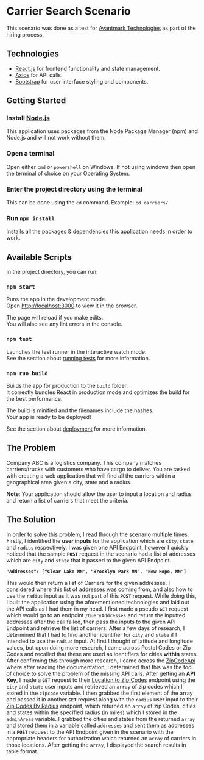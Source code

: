 # Carrier Search Scenario

This scenario was done as a test for [Avantmark Technologies](https://avantmark.com/) as part of the hiring process.

## Technologies

- [React.js](https://reactjs.org/) for frontend functionality and state management.
- [Axios](https://www.npmjs.com/package/axios) for API calls.
- [Bootstrap](https://getbootstrap.com/) for user interface styling and components.

## Getting Started

### Install [Node.js](https://nodejs.org/en/)

This application uses packages from the Node Package Manager (npm) and Node.js and will not work without them.

### Open a terminal

Open either `cmd` or `powershell` on Windows. If not using windows then open the terminal of choice on your Operating System.

### Enter the project directory using the terminal

This can be done using the `cd` command. Example: `cd carriers/`.

### Run `npm install`

Installs all the packages & dependencies this application needs in order to work.

## Available Scripts

In the project directory, you can run:

### `npm start`

Runs the app in the development mode.<br>
Open [http://localhost:3000](http://localhost:3000) to view it in the browser.

The page will reload if you make edits.<br>
You will also see any lint errors in the console.

### `npm test`

Launches the test runner in the interactive watch mode.<br>
See the section about [running tests](https://facebook.github.io/create-react-app/docs/running-tests) for more information.

### `npm run build`

Builds the app for production to the `build` folder.<br>
It correctly bundles React in production mode and optimizes the build for the best performance.

The build is minified and the filenames include the hashes.<br>
Your app is ready to be deployed!

See the section about [deployment](https://facebook.github.io/create-react-app/docs/deployment) for more information.

## The Problem

Company ABC is a logistics company. This company matches carriers/trucks with customers who have
cargo to deliver. You are tasked with creating a web application that will find all the carriers within a
geographical area given a city, state and a radius.

**Note**: Your application should allow the user to input a location and radius and return a list of carriers
that meet the criteria.

## The Solution

In order to solve this problem, I read through the scenario multiple times. Firstly, I identified the **user inputs** for the
application which are `city`, `state`, and `radius` respectively. I was given one API Endpoint, however I quickly noticed
that the sample **`POST`** request in the scenario had a list of addresses which are `city` and `state` that it passed to
the given API Endpoint.

**`"Addresses": ["Clear Lake MN", "Brooklyn Park MN", "New Hope, MN"]`**

This would then return a list of Carriers for the given addresses. I considered where this list of addresses was coming from,
and also how to use the `radius` input as it was not part of this **`POST`** request. While doing this, I built the application using the aforementioned technologies and laid out the API calls as I had them in my head. I first made a pseudo **`GET`** request which would go to
an endpoint `/QueryAddresses` and return the inputted addresses after the call failed, then pass the inputs to the given API Endpoint
and retrieve the list of carriers. After a few days of research, I determined that I had to find another identifier for `city` and `state` if I intended to use the `radius` input. At first I thought of latitude and longitude values, but upon doing more research, I came across Postal Codes or Zip Codes and recalled that these are used as identifiers for cities **within** states. After confirming this through more research, I came across the [ZipCodeApi](https://www.zipcodeapi.com/) where after reading the documentation, I determined that this was the tool of choice to solve the problem of the missing API calls. After getting an **API Key**, I made a **`GET`** request to their [Location to Zip Codes](https://www.zipcodeapi.com/API#locToZips) endpoint using the `city` and `state` user inputs and retrieved an `array` of zip codes which I stored in the `zipcode` variable. I then grabbed the first element of the array and passed it in another **`GET`** request along with the `radius` user input to their [Zip Codes By Radius](https://www.zipcodeapi.com/API#radius) endpoint, which returned an `array` of zip Codes, cities and states within the specified radius (in miles) which I stored in the `adminAreas` variable. I grabbed the cities and states from the returned `array` and stored them in a variable called `addresses` and sent them as addresses in a **`POST`** request to the API Endpoint given in the scenario with the appropriate headers for authorization which returned an `array` of carriers in those locations. After getting the `array`, I displayed the search results in table format.
